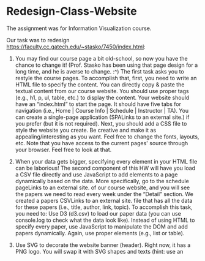 # Redesign-Class-Website

The assignment was for Information Visualization course.

Our task was to redesign https://faculty.cc.gatech.edu/~stasko/7450/index.html:

1. You may find our course page a bit old-school, so now you have the chance to change it!  (Prof. Stasko has been using that page design for a long time, and he is averse to change. :^)  The first task asks you to restyle the course pages. To accomplish that, first, you need to write an HTML file to specify the content. You can directly copy & paste the textual content from our course website. You should use proper tags (e.g., h1, p, ul, table, etc.) to display the content. Your website should have an “index.html” to start the page. It should have five tabs for navigation (i.e.,  Home | Course Info | Schedule | Instructor | TA). You can create a single-page application (SPALinks to an external site.) if you prefer (but it is not required). Next, you should add a CSS file to style the website you create. Be creative and make it as appealing/interesting as you want. Feel free to change the fonts, layouts, etc. Note that you have access to the current pages' source through your browser. Feel free to look at that.

2. When your data gets bigger, specifying every element in your HTML file can be laborious! The second component of this HW will have you load a CSV file directly and use JavaScript to add elements to a page dynamically based on the data. More specifically, go to the schedule pageLinks to an external site. of our course website, and you will see the papers we need to read every week under the “Detail” section. We created a papers CSVLinks to an external site. file that has all the data for these papers (i.e., title, author, link, topic). To accomplish this task, you need to: Use D3 (d3.csv) to load our paper data (you can use console.log to check what the data look like). Instead of using HTML to specify every paper, use JavaScript to manipulate the DOM and add papers dynamically. Again, use proper elements (e.g., list or table). 

3. Use SVG to decorate the website banner (header). Right now, it has a PNG logo. You will swap it with SVG shapes and texts (hint: use an <svg> element for the header, then add SVG shapes). Again, you can exert your creativity (the website theme is “information visualization” ). You can also use JavaScript to add shapes dynamically (e.g., using a loop to add multiple rectangles or circles). But that’s not a requirement. 

